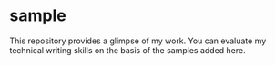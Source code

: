 # sample
This repository provides a glimpse of my work. You can evaluate my technical writing skills on the basis of the samples added here.
